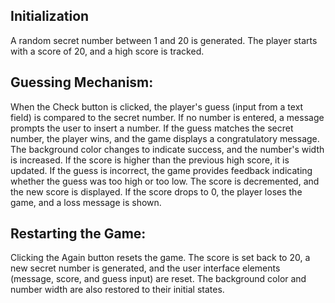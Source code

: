 ## Initialization

A random secret number between 1 and 20 is generated. The player starts with a score of 20, and a high score is tracked.

## Guessing Mechanism:

When the Check button is clicked, the player's guess (input from a text field) is compared to the secret number.
If no number is entered, a message prompts the user to insert a number.
If the guess matches the secret number, the player wins, and the game displays a congratulatory message. The background color changes to indicate success, and the number's width is increased. If the score is higher than the previous high score, it is updated.
If the guess is incorrect, the game provides feedback indicating whether the guess was too high or too low. The score is decremented, and the new score is displayed. If the score drops to 0, the player loses the game, and a loss message is shown.

## Restarting the Game:

Clicking the Again button resets the game. The score is set back to 20, a new secret number is generated, and the user interface elements (message, score, and guess input) are reset. The background color and number width are also restored to their initial states.
